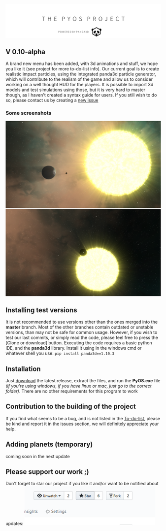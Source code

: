 ![banner](alternate_pyos_banner.png)
## V 0.10-alpha
A brand new menu has been added, with 3d animations and stuff, we hope you like it (see project for more to-do-list info). 
Our current goal is to create realistic impact particles, using the integrated panda3d particle generator, which will contribute to the realism of the game and allow us to consider working on a well thought HUD for the players.
It is possible to import 3d models and test simulations using those, but it is very hard to master though, as I haven't created a syntax guide for users. If you still wish to do so, please contact us by creating a [new issue](https://github.com/the-fancy-corporation/The-PyOS-Project/issues/new/choose)

### Some screenshots
![here is the current scenery](Screenshots/Scrnshot_5.png)
![Some other cool shots](Screenshots/Scrnshot_6.png)

## Installing test versions
It is not recommended to use versions other than the ones merged into the **master** branch. Most of the other branches contain outdated or unstable versions, than may not be safe for common usage. However, if you wish to test our last commits, or simply read the code, please feel free to press the [Clone or download] button. Executing the code requires a basic python IDE, and the **panda3d** library.
Install it using in the windows cmd or whatever shell you use:
`pip install panda3d==1.10.3`
## Installation
Just [download](https://github.com/the-fancy-corporation/The-PyOS-Project/releases/download/v0.10-alpha/PyOS-0.10-alpha.zip) the latest release, extract the files, and run the **PyOS.exe** file *(if you're using windows, if you have linux or mac, just go to the correct folder)*.
There are no other requirements for this program to work

## Contribution to the building of the project
If you find what seems to be a bug, and is not listed in the [To-do-list](https://github.com/the-fancy-corporation/The-PyOS-Project/projects/1), please be kind and report it in the issues section, we will definitely appreciate your help.

## Adding planets (temporary)
coming soon in the next update
## Please support our work ;)
Don't forget to star our project if you like it and/or want to be notified about updates:
![pic](star_project.png)
